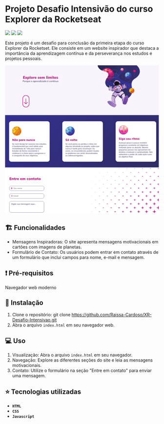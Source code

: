 # Projeto Desafio Intensivão do curso Explorer da Rocketseat
<p>
    <img src="http://img.shields.io/static/v1?label=LICENSE&message=MIT&color=green"/>
    <img src="http://img.shields.io/static/v1?label=VERSION&message=2.0&color=blue"/>
    <img src="http://img.shields.io/static/v1?label=STATUS&message=DEPLOY&color=orange"/>
</p>

Este projeto é um desafio para conclusão da primeira etapa do curso Explorer da Rocketset. Ele consiste em um website inspirador que destaca a importância da aprendizagem contínua e da perseverança nos estudos e projetos pessoais.


![Imagem do página inicial do projeto](./assets/XR-Desafio-Intensivao.png)

## :building_construction: Funcionalidades

- Mensagens Inspiradoras: O site apresenta mensagens motivacionais em cartões com imagens de planetas.
- Formulário de Contato: Os usuários podem entrar em contato através de um formulário que inclui campos para nome, e-mail e mensagem.

## :exclamation: Pré-requisitos

Navegador web moderno

## :hammer: Instalação

1. Clone o repositório: git clone https://github.com/Raissa-Cardoso/XR-Desafio-Intensivao.git
2. Abra o arquivo `index.html` em seu navegador web.

## :computer: Uso

1. Visualização: Abra o arquivo `index.html` em seu navegador.
2. Navegação: Explore as diferentes seções do site e leia as mensagens motivacionais.
3. Contato: Utilize o formulário na seção "Entre em contato" para enviar uma mensagem.


## :star: Tecnologias utilizadas

- **`HTML`**
- **`CSS`**
- **`Javascript`**